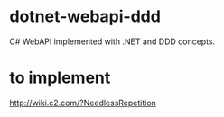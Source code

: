 # dotnet-webapi-ddd
C# WebAPI implemented with .NET and DDD concepts.


# to implement
http://wiki.c2.com/?NeedlessRepetition
